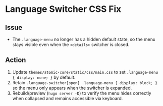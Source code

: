 # Language Switcher CSS Fix

## Issue
- The `.language-menu` no longer has a hidden default state, so the menu stays visible even when the `<details>` switcher is closed.

## Action
1. Update `themes/atomic-core/static/css/main.css` to set `.language-menu { display: none; }` by default.
2. Retain `.language-switcher[open] .language-menu { display: block; }` so the menu only appears when the switcher is expanded.
3. Rebuild/preview (`hugo server -D`) to verify the menu hides correctly when collapsed and remains accessible via keyboard.
